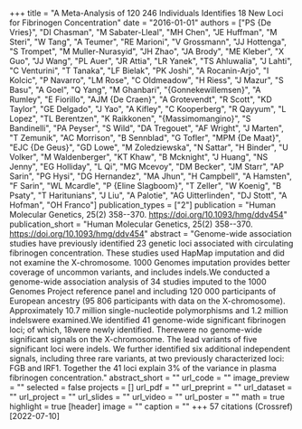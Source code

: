 +++
title = "A Meta-Analysis of 120 246 Individuals Identifies 18 New Loci for Fibrinogen Concentration"
date = "2016-01-01"
authors = ["PS {De Vries}", "DI Chasman", "M Sabater-Lleal", "MH Chen", "JE Huffman", "M Steri", "W Tang", "A Teumer", "RE Marioni", "V Grossmann", "JJ Hottenga", "S Trompet", "M Muller-Nurasyid", "JH Zhao", "JA Brody", "ME Kleber", "X Guo", "JJ Wang", "PL Auer", "JR Attia", "LR Yanek", "TS Ahluwalia", "J Lahti", "C Venturini", "T Tanaka", "LF Bielak", "PK Joshi", "A Rocanin-Arjo", "I Kolcic", "P Navarro", "LM Rose", "C Oldmeadow", "H Riess", "J Mazur", "S Basu", "A Goel", "Q Yang", "M Ghanbari", "{Gonnekewillemsen}", "A Rumley", "E Fiorillo", "AJM {De Craen}", "A Grotevendt", "R Scott", "KD Taylor", "GE Delgado", "J Yao", "A Kifley", "C Kooperberg", "R Qayyum", "L Lopez", "TL Berentzen", "K Raikkonen", "{Massimomangino}", "S Bandinelli", "PA Peyser", "S Wild", "DA Tregouet", "AF Wright", "J Marten", "T Zemunik", "AC Morrison", "B Sennblad", "G Tofler", "MPM {De Maat}", "EJC {De Geus}", "GD Lowe", "M Zoledziewska", "N Sattar", "H Binder", "U Volker", "M Waldenberger", "KT Khaw", "B Mcknight", "J Huang", "NS Jenny", "EG Holliday", "L Qi", "MG Mcevoy", "DM Becker", "JM Starr", "AP Sarin", "PG Hysi", "DG Hernandez", "MA Jhun", "H Campbell", "A Hamsten", "F Sarin", "WL Mcardle", "P {Eline Slagboom}", "T Zeller", "W Koenig", "B Psaty", "T Haritunians", "J Liu", "A Palotie", "AG Uitterlinden", "DJ Stott", "A Hofman", "OH Franco"]
publication_types = ["2"]
publication = "Human Molecular Genetics, 25(2) 358--370. https://doi.org/10.1093/hmg/ddv454"
publication_short = "Human Molecular Genetics, 25(2) 358--370. https://doi.org/10.1093/hmg/ddv454"
abstract = "Genome-wide association studies have previously identified 23 genetic loci associated with circulating fibrinogen concentration. These studies used HapMap imputation and did not examine the X-chromosome. 1000 Genomes imputation provides better coverage of uncommon variants, and includes indels.We conducted a genome-wide association analysis of 34 studies imputed to the 1000 Genomes Project reference panel and including 120 000 participants of European ancestry (95 806 participants with data on the X-chromosome). Approximately 10.7 million single-nucleotide polymorphisms and 1.2 million indelswere examined.We identified 41 genome-wide significant fibrinogen loci; of which, 18were newly identified. Therewere no genome-wide significant signals on the X-chromosome. The lead variants of five significant loci were indels. We further identified six additional independent signals, including three rare variants, at two previously characterized loci: FGB and IRF1. Together the 41 loci explain 3% of the variance in plasma fibrinogen concentration."
abstract_short = ""
url_code = ""
image_preview = ""
selected = false
projects = []
url_pdf = ""
url_preprint = ""
url_dataset = ""
url_project = ""
url_slides = ""
url_video = ""
url_poster = ""
math = true
highlight = true
[header]
image = ""
caption = ""
+++
57 citations (Crossref) [2022-07-10]
